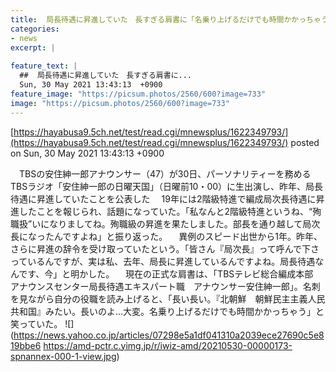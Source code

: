 ```yaml
---
title:  局長待遇に昇進していた　長すぎる肩書に「名乗り上げるだけでも時間かかっちゃう」  
categories:
- news
excerpt: |
  
feature_text: |
  ##  局長待遇に昇進していた　長すぎる肩書に...
  Sun, 30 May 2021 13:43:13  +0900
feature_image: "https://picsum.photos/2560/600?image=733"
image: "https://picsum.photos/2560/600?image=733"
---
```


[https://hayabusa9.5ch.net/test/read.cgi/mnewsplus/1622349793/](https://hayabusa9.5ch.net/test/read.cgi/mnewsplus/1622349793/)
posted on Sun, 30 May 2021 13:43:13  +0900

<!--more-->

　TBSの安住紳一郎アナウンサー（47）が30日、パーソナリティーを務めるTBSラジオ「安住紳一郎の日曜天国」（日曜前10・00）に生出演し、昨年、局長待遇に昇進していたことを公表した 　19年には2階級特進で編成局次長待遇に昇進したことを報じられ、話題になっていた。「私なんと2階級特進というね、“殉職扱”いになりましてね。殉職級の昇進を果たしました。部長を通り越して局次長になったんですよね」と振り返った。 　異例のスピード出世から1年。昨年、さらに昇進の辞令を受け取っていたという。「皆さん『局次長』って呼んで下さっているんですが、実は私、去年、局長に昇進しているんですよね。局長待遇なんです、今」と明かした。 　現在の正式な肩書は、「TBSテレビ総合編成本部　アナウンスセンター局長待遇エキスパート職　アナウンサー安住紳一郎」。名刺を見ながら自分の役職を読み上げると、「長い長い。『北朝鮮　朝鮮民主主義人民共和国』みたい。長いのよ…大変。名乗り上げるだけでも時間かかっちゃう」と笑っていた。 ![](https://news.yahoo.co.jp/articles/07298e5a1df041310a2039ece27690c5e819bbe6 https://amd-pctr.c.yimg.jp/r/iwiz-amd/20210530-00000173-spnannex-000-1-view.jpg)
